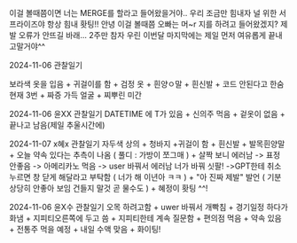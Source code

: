 이걸 볼때쯤이면 너는 MERGE를 할라고 들어왔을거야.. 우리 조금만 힘내자 널 위한 서프라이즈야 항상 힘내 홧팅!!
안녕 이걸 볼때쯤 오빠는 머~r 지를 하려고 들어왔겠지? 제발 오류가 안뜨길 바래... 2주만 참자 우린 이번달 마지막에는 제일 먼저 여유롭게 끝내고말거야^^


2024-11-06 관찰일기 

보라색 옷을 입음 + 귀걸이를 함 + 검정 옷 + 흰양ㅇ말 + 흰신발 + 코드 안된다고 한숨 현재 3번 + 짜증 가득 얼굴 + 찌뿌린 미간


2024-11-06 윤XX 관찰일기
DATETIME 에 T가 있음 + 신의주 먹음 + 겉옷이 없음 + 끝나고 남음(제일 추울시간에)


2024-11-07 x혜x 관찰일기 
자두색 상의 + 청바지 +귀걸이 함 + 흰신발 + 발목흰양말 + 오늘 약속 있다는 추측이 나옴 ( 풀디 : 가방이 쪼그매 ) + 살짝 보니 에러남 -> 표정 안좋음 -> 아메리카노 먹음 -> user 바꿔서 에러남 너가 바꿔 싯팔! ->GPT한테 취소 누르면 창 닫게 해달라고 부탁함  (  너가 해 이년아 ㅋㅋ ) + "아 진짜 제발" 발언 ( 기분 상당히 안좋아 보임 건들지 말것 곧 물수도 ) +  혜정이 홧팅 ^^!

2024-11-06 윤X수 관찰일기
오목 하려고함 + uwer 바꿔서 개빡침 + 경기일정 하다가 화냄 + 지피티오른쪽에 두고 씀 + 지피티한테 계속 질문함 + 편의점 먹음 + 약속 있음 + 전통주 먹을 예정 + 내일 수액 맞음 + 화이팅!
